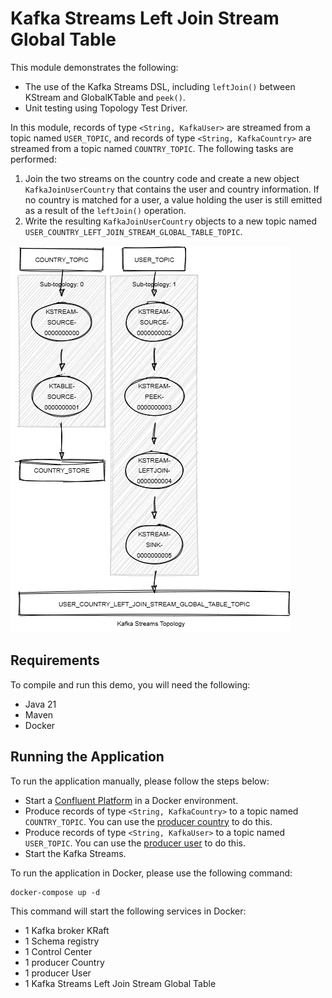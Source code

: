 # Kafka Streams Left Join Stream Global Table

This module demonstrates the following:

- The use of the Kafka Streams DSL, including `leftJoin()` between KStream and GlobalKTable and `peek()`.
- Unit testing using Topology Test Driver.

In this module, records of type `<String, KafkaUser>` are streamed from a topic named `USER_TOPIC`, and records of
type `<String, KafkaCountry>` are streamed from a topic named `COUNTRY_TOPIC`.
The following tasks are performed:

1. Join the two streams on the country code and create a new object `KafkaJoinUserCountry` that contains the user
   and country information. If no country is matched for a user, a value holding the user is still emitted as a
   result of the `leftJoin()` operation.
2. Write the resulting `KafkaJoinUserCountry` objects to a new topic
   named `USER_COUNTRY_LEFT_JOIN_STREAM_GLOBAL_TABLE_TOPIC`.

![topology.png](topology.png)

## Requirements

To compile and run this demo, you will need the following:

- Java 21
- Maven
- Docker

## Running the Application

To run the application manually, please follow the steps below:

- Start a [Confluent Platform](https://docs.confluent.io/platform/current/quickstart/ce-docker-quickstart.html#step-1-download-and-start-cp) in a Docker environment.
- Produce records of type `<String, KafkaCountry>` to a topic named `COUNTRY_TOPIC`. You can use the [producer country](../specific-producers/kafka-streams-producer-country) to do this.
- Produce records of type `<String, KafkaUser>` to a topic named `USER_TOPIC`. You can use the [producer user](../specific-producers/kafka-streams-producer-user) to do this.
- Start the Kafka Streams.

To run the application in Docker, please use the following command:

```console
docker-compose up -d
```

This command will start the following services in Docker:

- 1 Kafka broker KRaft
- 1 Schema registry
- 1 Control Center
- 1 producer Country
- 1 producer User
- 1 Kafka Streams Left Join Stream Global Table
